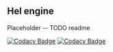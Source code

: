 ## Hel engine 
Placeholder -- TODO readme  

[![Codacy Badge](https://api.codacy.com/project/badge/Grade/c5dbbb9e91c448cfb2e1cfc6edfe7ef1)](https://app.codacy.com/manual/lorenzo_3/Hel?utm_source=github.com&utm_medium=referral&utm_content=GriMmzlyTM/Hel&utm_campaign=Badge_Grade_Settings)
[![Codacy Badge](https://app.codacy.com/project/badge/Grade/2b0980003a3f489181c97f3c42329f9e)](https://www.codacy.com/manual/lorenzo_3/Hel?utm_source=github.com&amp;utm_medium=referral&amp;utm_content=GriMmzlyTM/Hel&amp;utm_campaign=Badge_Grade)
